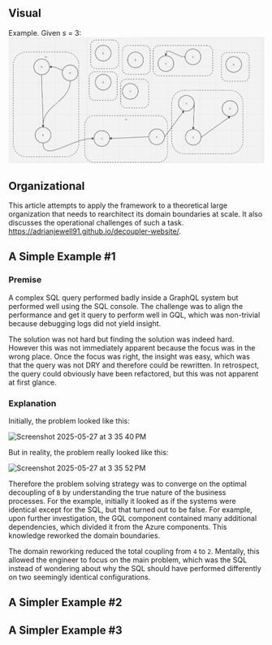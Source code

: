 ## Visual
Example. Given $`s`$ = 3: 
![img](https://github.com/Adrianjewell91/decoupler-website/blob/main/Screenshot%202024-02-10%20at%2010.01.19%20AM.png)


## Organizational
This article attempts to apply the framework to a theoretical large organization that needs to rearchitect its domain boundaries at scale. It also discusses the operational challenges of such a task. 
https://adrianjewell91.github.io/decoupler-website/.

## A Simple Example #1

### Premise

A complex SQL query performed badly inside a GraphQL system but performed well using the SQL console. The challenge was to align the performance and get it query to perform well in GQL, which was non-trivial because debugging logs did not yield insight. 

The solution was not hard but finding the solution was indeed hard. However this was not immediately apparent because the focus was in the wrong place. Once the focus was right, the insight was easy, which was that the query was not DRY and therefore could be rewritten. In retrospect, the query could obviously have been refactored, but this was not apparent at first glance.

### Explanation
Initially, the problem looked like this:

![Screenshot 2025-05-27 at 3 35 40 PM](https://github.com/user-attachments/assets/bd397ded-b7c8-4375-958e-2f43486ce86c)

But in reality, the problem really looked like this:

![Screenshot 2025-05-27 at 3 35 52 PM](https://github.com/user-attachments/assets/eacc093f-04df-44a2-b204-85d3eb0fb913)

Therefore the problem solving strategy was to converge on the optimal decoupling of `B` by understanding the true nature of the business processes. For the example, initially it looked as if the systems were identical except for the SQL, but that turned out to be false. For example, upon further investigation, the GQL component contained many additional dependencies, which divided it from the Azure components. This knowledge reworked the domain boundaries. 

The domain reworking reduced the total coupling from `4` to `2`. Mentally, this allowed the engineer to focus on the main problem, which was the SQL instead of wondering about why the SQL should have performed differently on two seemingly identical configurations. 

## A Simpler Example #2

## A Simpler Example #3
